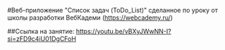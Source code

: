#Веб-приложение "Список задач (ToDo_List)" сделанное по уроку от школы разработки ВебКадеми (https://webcademy.ru/)

##Ссылка на занятие: https://youtu.be/vBXyJWwNN-I?si=zFD9c4iU01DgCFoH

